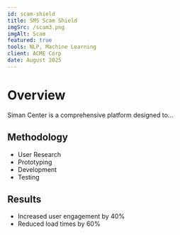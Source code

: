 ```yaml
---
id: scam-shield
title: SMS Scam Shield
imgSrc: /scam3.png
imgAlt: Scam
featured: true
tools: NLP, Machine Learning
client: ACME Corp
date: August 2025
---
```


# Overview

Siman Center is a comprehensive platform designed to...

## Methodology

- User Research
- Prototyping
- Development
- Testing

## Results

- Increased user engagement by 40%
- Reduced load times by 60%


